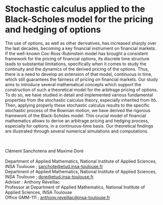 # Stochastic calculus applied to the Black-Scholes model for the pricing and hedging of options



The use of options, as well as other derivatives, has increased sharply over the last decades, becoming a key financial instrument on financial
markets. If the well-known Cox-Ross-Rubinstein model has brought a consistent framework for the pricing of financial options, its discrete
time structure leads to substantial limitations, specifically when it comes to study the continuity and the dynamics of the derived pricing of
the options. Thus, there is a need to develop an extension of that model, continuous in time, which still guarantees the fairness of pricing on
financial markets. Our study aims to introduce several mathematical concepts which support the construction of such a theoretical model
for the arbitrage pricing of options. To do so, we have studied in detail and implemented various fundamental properties from the stochastic
calculus theory, especially inherited from Itô. Then, applying properly these stochastic calculus results to the specific stochastic process
of the Bownian motion, we have derived the rigorous framework of the Black-Scholes model. This crucial model of financial mathematics
allows to derive an arbitrage pricing and hedging process, especially for options, in a continuous-time basis. Our theoretical findings are
illustrated through several numerical simulations and computations.
<br>
<br>
<br>

Clément Sanchotena and Maxime Doré <br> <br>
Department of Applied Mathematics, National Institute of Applied Sciences, INSA Toulouse ; sanchote@etud.insa-toulouse.fr <br>
Department of Applied Mathematics, National Institute of Applied Sciences, INSA Toulouse ; dore@etud.insa-toulouse.fr <br>
Adviser : Anthony Réveillac <br>
Professor at Department of Applied Mathematics, National Institute of Applied Sciences, INSA Toulouse <br>
Office GMM-111 ; anthony.reveillac@insa-toulouse.fr
